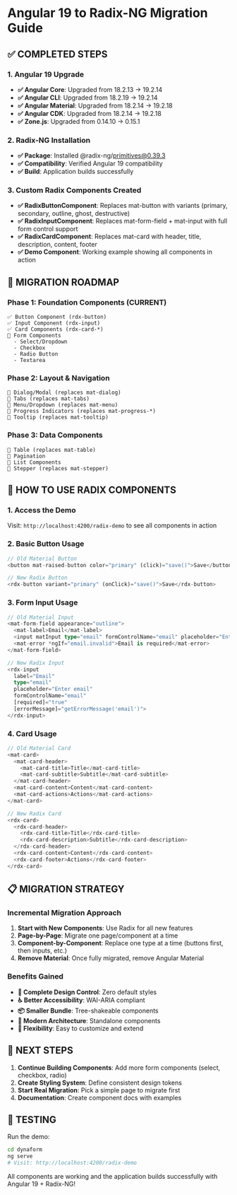# Angular 19 to Radix-NG Migration Guide

## ✅ COMPLETED STEPS

### 1. Angular 19 Upgrade
- **✅ Angular Core**: Upgraded from 18.2.13 → 19.2.14
- **✅ Angular CLI**: Upgraded from 18.2.19 → 19.2.14
- **✅ Angular Material**: Upgraded from 18.2.14 → 19.2.18
- **✅ Angular CDK**: Upgraded from 18.2.14 → 19.2.18
- **✅ Zone.js**: Upgraded from 0.14.10 → 0.15.1

### 2. Radix-NG Installation
- **✅ Package**: Installed @radix-ng/primitives@0.39.3
- **✅ Compatibility**: Verified Angular 19 compatibility
- **✅ Build**: Application builds successfully

### 3. Custom Radix Components Created
- **✅ RadixButtonComponent**: Replaces mat-button with variants (primary, secondary, outline, ghost, destructive)
- **✅ RadixInputComponent**: Replaces mat-form-field + mat-input with full form control support
- **✅ RadixCardComponent**: Replaces mat-card with header, title, description, content, footer
- **✅ Demo Component**: Working example showing all components in action

## 🎯 MIGRATION ROADMAP

### Phase 1: Foundation Components (CURRENT)
```
✅ Button Component (rdx-button)
✅ Input Component (rdx-input) 
✅ Card Components (rdx-card-*)
🔄 Form Components
  - Select/Dropdown
  - Checkbox
  - Radio Button
  - Textarea
```

### Phase 2: Layout & Navigation
```
🔲 Dialog/Modal (replaces mat-dialog)
🔲 Tabs (replaces mat-tabs)
🔲 Menu/Dropdown (replaces mat-menu)
🔲 Progress Indicators (replaces mat-progress-*)
🔲 Tooltip (replaces mat-tooltip)
```

### Phase 3: Data Components
```
🔲 Table (replaces mat-table)
🔲 Pagination
🔲 List Components
🔲 Stepper (replaces mat-stepper)
```

## 🔧 HOW TO USE RADIX COMPONENTS

### 1. Access the Demo
Visit: `http://localhost:4200/radix-demo` to see all components in action

### 2. Basic Button Usage
```typescript
// Old Material Button
<button mat-raised-button color="primary" (click)="save()">Save</button>

// New Radix Button  
<rdx-button variant="primary" (onClick)="save()">Save</rdx-button>
```

### 3. Form Input Usage
```typescript
// Old Material Input
<mat-form-field appearance="outline">
  <mat-label>Email</mat-label>
  <input matInput type="email" formControlName="email" placeholder="Enter email">
  <mat-error *ngIf="email.invalid">Email is required</mat-error>
</mat-form-field>

// New Radix Input
<rdx-input
  label="Email"
  type="email" 
  placeholder="Enter email"
  formControlName="email"
  [required]="true"
  [errorMessage]="getErrorMessage('email')">
</rdx-input>
```

### 4. Card Usage
```typescript
// Old Material Card
<mat-card>
  <mat-card-header>
    <mat-card-title>Title</mat-card-title>
    <mat-card-subtitle>Subtitle</mat-card-subtitle>
  </mat-card-header>
  <mat-card-content>Content</mat-card-content>
  <mat-card-actions>Actions</mat-card-actions>
</mat-card>

// New Radix Card
<rdx-card>
  <rdx-card-header>
    <rdx-card-title>Title</rdx-card-title>
    <rdx-card-description>Subtitle</rdx-card-description>
  </rdx-card-header>
  <rdx-card-content>Content</rdx-card-content>
  <rdx-card-footer>Actions</rdx-card-footer>
</rdx-card>
```

## 📋 MIGRATION STRATEGY

### Incremental Migration Approach
1. **Start with New Components**: Use Radix for all new features
2. **Page-by-Page**: Migrate one page/component at a time
3. **Component-by-Component**: Replace one type at a time (buttons first, then inputs, etc.)
4. **Remove Material**: Once fully migrated, remove Angular Material

### Benefits Gained
- **🎨 Complete Design Control**: Zero default styles
- **♿ Better Accessibility**: WAI-ARIA compliant
- **📦 Smaller Bundle**: Tree-shakeable components
- **🚀 Modern Architecture**: Standalone components
- **🔧 Flexibility**: Easy to customize and extend

## 🔄 NEXT STEPS

1. **Continue Building Components**: Add more form components (select, checkbox, radio)
2. **Create Styling System**: Define consistent design tokens
3. **Start Real Migration**: Pick a simple page to migrate first
4. **Documentation**: Create component docs with examples

## 🚀 TESTING

Run the demo:
```bash
cd dynaform
ng serve
# Visit: http://localhost:4200/radix-demo
```

All components are working and the application builds successfully with Angular 19 + Radix-NG!
